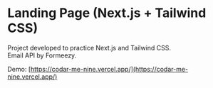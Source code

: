 # Landing Page (Next.js + Tailwind CSS)

Project developed to practice Next.js and Tailwind CSS.
<br>Email API by Formeezy.

Demo: [https://codar-me-nine.vercel.app/](https://codar-me-nine.vercel.app/)
